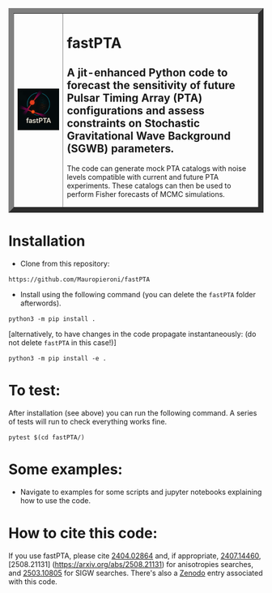 <table border="10">
  <tr>
    <td>
      <img src="fast_PTA.png" alt="fast_PTA" width="700"/>
    </td>
    <td>
      <h1>fastPTA</h1>
      <h2>
      A jit-enhanced Python code to forecast the sensitivity of future Pulsar Timing Array (PTA) configurations and assess constraints on Stochastic Gravitational Wave Background (SGWB) parameters. 
 </h2>
      <p>
The code can generate mock PTA catalogs with noise levels compatible with current and future PTA experiments.
These catalogs can then be used to perform Fisher forecasts of MCMC simulations.
      </p>
    </td>
  </tr>
</table>

# Installation
- Clone from this repository:
```
https://github.com/Mauropieroni/fastPTA
```
- Install using the following command (you can delete the `fastPTA` folder afterwords).
```
python3 -m pip install .
``` 
  [alternatively, to have changes in the code propagate instantaneously: (do not delete `fastPTA` in this case!)]
```
python3 -m pip install -e .
```

# To test:
After installation (see above) you can run the following command. A series of tests will run to check everything works fine.
```
pytest $(cd fastPTA/)
```
 
# Some examples:
- Navigate to examples for some scripts and jupyter notebooks explaining how to use the code.
    
# How to cite this code:
If you use fastPTA, please cite [2404.02864](https://arxiv.org/pdf/2404.02864) and, if appropriate, [2407.14460](https://arxiv.org/pdf/2407.14460), [2508.21131] (https://arxiv.org/abs/2508.21131) for anisotropies searches,
and [2503.10805](https://arxiv.org/pdf/2503.10805) for SIGW searches. 
There's also a [Zenodo](https://zenodo.org/records/12820730) entry associated with this code.
